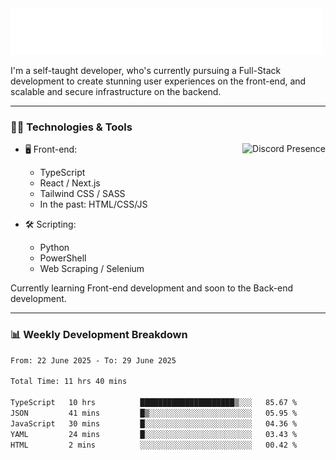 <img src="assets/wave.svg" alt=":wave:" />

I'm a self-taught developer, who's currently pursuing a Full-Stack development to create stunning user experiences on the front-end, and scalable and secure infrastructure on the backend.

---

### 🧑‍💻 Technologies & Tools

<a href="https://discord.com/users/414304208649453568" target="_blank" rel="nofollow">
   <img src="https://lanyard-profile-readme.vercel.app/api/414304208649453568?idleMessage=Probably%20doing%20something%20else..." alt="Discord Presence" align="right">
</a>

- 🖥️ Front-end:

  - TypeScript
  - React / Next.js
  - Tailwind CSS / SASS
  - In the past: HTML/CSS/JS

- 🛠 Scripting:

  - Python
  - PowerShell
  - Web Scraping / Selenium

Currently learning Front-end development and soon to the Back-end development.

---

### 📊 Weekly Development Breakdown

<!--START_SECTION:waka-->

```txt
From: 22 June 2025 - To: 29 June 2025

Total Time: 11 hrs 40 mins

TypeScript   10 hrs          █████████████████████▒░░░   85.67 %
JSON         41 mins         █▒░░░░░░░░░░░░░░░░░░░░░░░   05.95 %
JavaScript   30 mins         █░░░░░░░░░░░░░░░░░░░░░░░░   04.36 %
YAML         24 mins         █░░░░░░░░░░░░░░░░░░░░░░░░   03.43 %
HTML         2 mins          ░░░░░░░░░░░░░░░░░░░░░░░░░   00.42 %
```

<!--END_SECTION:waka-->
